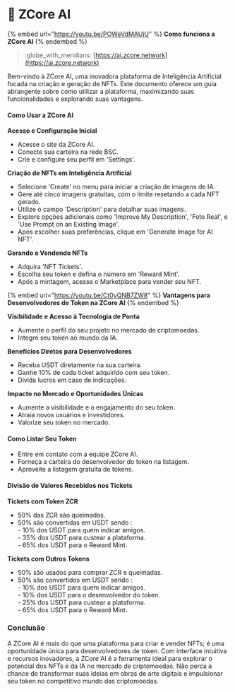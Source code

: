 # 🤖 ZCore AI

{% embed url="https://youtu.be/POWeVdMAUjU" %}
**Como funciona a ZCore AI**
{% endembed %}

> :globe\_with\_meridians: [https://ai.zcore.network](https://ai.zcore.network)

Bem-vindo à ZCore AI, uma inovadora plataforma de Inteligência Artificial focada na criação e geração de NFTs. Este documento oferece um guia abrangente sobre como utilizar a plataforma, maximizando suas funcionalidades e explorando suas vantagens.

#### Como Usar a ZCore AI

**Acesso e Configuração Inicial**

* Acesse o site da ZCore AI.
* Conecte sua carteira na rede BSC.
* Crie e configure seu perfil em 'Settings'.

**Criação de NFTs em Inteligência Artificial**

* Selecione 'Create' no menu para iniciar a criação de imagens de IA.
* Gere até cinco imagens gratuitas, com o limite resetando a cada NFT gerado.
* Utilize o campo 'Description' para detalhar suas imagens.
* Explore opções adicionais como 'Improve My Description', 'Foto Real', e 'Use Prompt on an Existing Image'.
* Após escolher suas preferências, clique em 'Generate Image for AI NFT'.

**Gerando e Vendendo NFTs**

* Adquira 'NFT Tickets'.
* Escolha seu token e defina o número em 'Reward Mint'.
* Após a mintagem, acesse o Marketplace para vender seu NFT.



{% embed url="https://youtu.be/Ct0yQNB7ZW8" %}
**Vantagens para Desenvolvedores de Token na ZCore AI**
{% endembed %}

**Visibilidade e Acesso à Tecnologia de Ponta**

* Aumente o perfil do seu projeto no mercado de criptomoedas.
* Integre seu token ao mundo da IA.

**Benefícios Diretos para Desenvolvedores**

* Receba USDT diretamente na sua carteira.
* Ganhe 10% de cada ticket adquirido com seu token.
* Divida lucros em caso de indicações.

**Impacto no Mercado e Oportunidades Únicas**

* Aumente a visibilidade e o engajamento do seu token.
* Atraia novos usuários e investidores.
* Valorize seu token no mercado.

#### Como Listar Seu Token

* Entre em contato com a equipe ZCore AI.
* Forneça a carteira do desenvolvedor do token na listagem.
* Aproveite a listagem gratuita de tokens.

#### Divisão de Valores Recebidos nos Tickets

**Tickets com Token ZCR**

* 50% das ZCR são queimadas.
* 50% são convertidas em USDT sendo : \
  \- 10% dos USDT para quem indicar amigos.\
  \- 35% dos USDT para custear a plataforma.\
  \- 65% dos USDT para o Reward Mint.

**Tickets com Outros Tokens**

* 50% são usados para comprar ZCR e queimadas.
* 50% são convertidos em USDT sendo : \
  \- 10% dos USDT para quem indicar amigos.\
  \- 10% dos USDT para o desenvolvedor do token.\
  \- 25% dos USDT para custear a plataforma.\
  \- 65% dos USDT para o Reward Mint.

### Conclusão

A ZCore AI é mais do que uma plataforma para criar e vender NFTs; é uma oportunidade única para desenvolvedores de token. Com interface intuitiva e recursos inovadores, a ZCore AI é a ferramenta ideal para explorar o potencial dos NFTs e da IA no mercado de criptomoedas. Não perca a chance de transformar suas ideias em obras de arte digitais e impulsionar seu token no competitivo mundo das criptomoedas.

